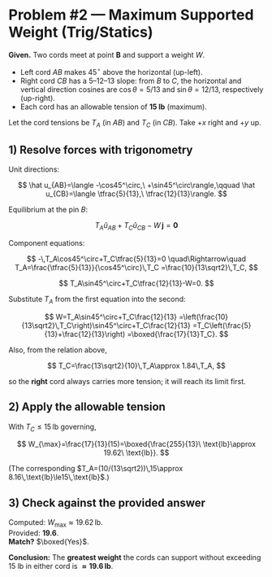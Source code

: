 # Problem #2 — Maximum Supported Weight (Trig/Statics)

**Given.** Two cords meet at point **B** and support a weight $W$.  
- Left cord $AB$ makes $45^\circ$ above the horizontal (up-left).  
- Right cord $CB$ has a 5–12–13 slope: from $B$ to $C$, the horizontal and vertical direction cosines are $\cos\theta=5/13$ and $\sin\theta=12/13$, respectively (up-right).  
- Each cord has an allowable tension of **15 lb** (maximum).

Let the cord tensions be $T_A$ (in $AB$) and $T_C$ (in $CB$). Take $+x$ right and $+y$ up.

## 1) Resolve forces with trigonometry
Unit directions:

$$
\hat u_{AB}=\langle -\cos45^\circ,\ +\sin45^\circ\rangle,\qquad
\hat u_{CB}=\langle \tfrac{5}{13},\ \tfrac{12}{13}\rangle.
$$

Equilibrium at the pin $B$:

$$
T_A\hat u_{AB}+T_C\hat u_{CB}-W\,\mathbf j=\mathbf 0
$$

Component equations:

$$
-\,T_A\cos45^\circ+T_C\tfrac{5}{13}=0
\quad\Rightarrow\quad
T_A=\frac{\tfrac{5}{13}}{\cos45^\circ}\,T_C
=\frac{10}{13\sqrt2}\,T_C,
$$

$$
T_A\sin45^\circ+T_C\tfrac{12}{13}-W=0.
$$

Substitute $T_A$ from the first equation into the second:

$$
W=T_A\sin45^\circ+T_C\frac{12}{13}
=\left(\frac{10}{13\sqrt2}\,T_C\right)\sin45^\circ+T_C\frac{12}{13}
=T_C\left(\frac{5}{13}+\frac{12}{13}\right)
=\boxed{\frac{17}{13}T_C}.
$$

Also, from the relation above,

$$
T_C=\frac{13\sqrt2}{10}\,T_A\approx 1.84\,T_A,
$$

so the **right** cord always carries more tension; it will reach its limit first.

## 2) Apply the allowable tension
With $T_C\le15\,\text{lb}$ governing,

$$
W_{\max}=\frac{17}{13}(15)=\boxed{\frac{255}{13}\ \text{lb}\approx 19.62\ \text{lb}}.
$$

(The corresponding $T_A=(10/(13\sqrt2))\,15\approx 8.16\,\text{lb}\le15\,\text{lb}$.)

## 3) Check against the provided answer
Computed: $W_{\max}\approx 19.62\,\text{lb}$.  
Provided: **19.6**.  
**Match?** $\boxed{Yes}$.

**Conclusion:** The **greatest weight** the cords can support without exceeding 15 lb in either cord is **$\approx 19.6\,\text{lb}$**.
